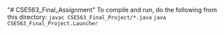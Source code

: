 "# CSE563_Final_Assignment" 
To compile and run, do the following from this directory:
`javac CSE563_Final_Project/*.java`
`java CSE563_Final_Project.Launcher`